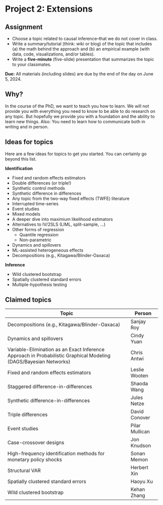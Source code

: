 # Project 2: Extensions

## Assignment

- Choose a topic related to causal inference–that we do not cover in class.
- Write a summary/tutorial (think: wiki or blog) of the topic that includes (a) the math behind the approach and (b) an empirical example (with data, code, visualizations, and/or tables).
- Write a **five-minute** (five-slide) presentation that summarizes the topic to your classmates.

**Due:** All materials (including slides) are due by the end of the day on June 5, 2024.

## Why?

In the course of the PhD, we want to teach you how to learn. We will not provide you with everything you need to know to be able to do research on any topic. But hopefully we provide you with a foundation and the ability to learn new things. Also: You need to learn how to communicate both in writing and in person. 

## Ideas for topics

Here are a few ideas for topics to get you started. You can certainly go beyond this list.

**Identification**

- Fixed and random effects estimators
- Double differences (or triple!)
- Synthetic control methods
- Synthetic difference in differences
- Any topic from the two-way fixed effects (TWFE) literature
- Interrupted time-series
- Event studies
- Mixed models
- A deeper dive into maximium likelihood estimators
- Alternatives to IV/2SLS (LIML, split-sample, ...)
- Other forms of regression
  - Quantile regression
  - Non-parametric
- Dynamics and spillovers
- ML-assisted heterogeneous effects
- Decompositions (e.g., Kitagawa/Blinder-Oaxaca)

**Inference**

- Wild clustered bootstrap
- Spatially clustered standard errors
- Multiple-hypothesis testing

## Claimed topics

| Topic | Person |
|-------|--------|
| Decompositions (e.g., Kitagawa/Blinder-Oaxaca) | Sanjay Roy |
| Dynamics and spillovers | Cindy Yuan |
| Variable-Elimination as an Exact Inference Approach in Probabilistic Graphical Modeling (DAGS/Bayesian Networks) | Chris Antwi |
| Fixed and random effects estimators | Leslie Wooten |
| Staggered difference-in-differences | Shaoda Wang |
| Synthetic difference-in-differences | Jules Netze |
| Triple differences | David Conover |
| Event studies | Pilar Mullican |
| Case-crossover designs | Jon Knudson |
| High-frequency identification methods for monetary policy shocks | Sonan Memon |
| Structural VAR | Herbert Xin |
| Spatially clustered standard errors | Haoyu Xu |
| Wild clustered bootstrap | Kehan Zhang |

